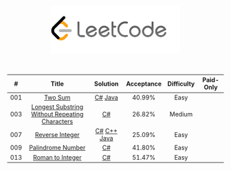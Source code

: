 <p align="center"><img width="300" src="https://raw.githubusercontent.com/ZhaoxiZhang/LeetCodeCrawler/master/pictures/site-logo.png"></p>

<p align="center">
    <img src="https://img.shields.io/badge/5/991-Solved/Total-blue.svg" alt="">
    <img src="https://img.shields.io/badge/Easy-4-green.svg" alt="">
    <img src="https://img.shields.io/badge/Medium-1-orange.svg" alt="">
    <img src="https://img.shields.io/badge/Hard-0-red.svg" alt="">
</p>

| # | Title | Solution | Acceptance | Difficulty | Paid-Only
|:--:|:-----:|:---------:|:----:|:----:|:----:|
| 001 | [Two Sum](./001.two-sum/two-sum.md) | [C#](./001.two-sum/two-sum.csharp) [Java](./001.two-sum/two-sum.java)  | 40.99% | Easy |   |
| 003 | [Longest Substring Without Repeating Characters](./003.longest-substring-without-repeating-characters/longest-substring-without-repeating-characters.md) | [C#](./003.longest-substring-without-repeating-characters/longest-substring-without-repeating-characters.csharp)  | 26.82% | Medium |   |
| 007 | [Reverse Integer](./007.reverse-integer/reverse-integer.md) | [C#](./007.reverse-integer/reverse-integer.csharp) [C++](./007.reverse-integer/reverse-integer.cpp) [Java](./007.reverse-integer/reverse-integer.java)  | 25.09% | Easy |   |
| 009 | [Palindrome Number](./009.palindrome-number/palindrome-number.md) | [C#](./009.palindrome-number/palindrome-number.csharp)  | 41.80% | Easy |   |
| 013 | [Roman to Integer](./013.roman-to-integer/roman-to-integer.md) | [C#](./013.roman-to-integer/roman-to-integer.csharp)  | 51.47% | Easy |   |
